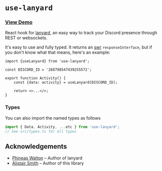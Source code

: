 # `use-lanyard`

### [View Demo](https://codesandbox.io/s/use-lanyard-demo-kokjd?file=/index.js)

React hook for [lanyard](https://github.com/Phineas/lanyard/), an easy way to track your Discord presence through REST or websockets.

It's easy to use and fully typed. It returns an [swr](https://github.com/vercel/swr) `responseInterface`, but if you don't know what that means, here's an example:

```tsx
import {useLanyard} from 'use-lanyard';

const DISCORD_ID = '268798547439255572';

export function Activity() {
	const {data: activity} = useLanyard(DISCORD_ID);

	return <>...</>;
}
```

### Types

You can also import the named types as follows

```ts
import { Data, Activity, ...etc } from 'use-lanyard';
// See src/types.ts for all types
```

## Acknowledgements

- [Phineas Walton](https://github.com/Phineas/) – Author of lanyard
- [Alistair Smith](https://github.com/alii/) – Author of this library
